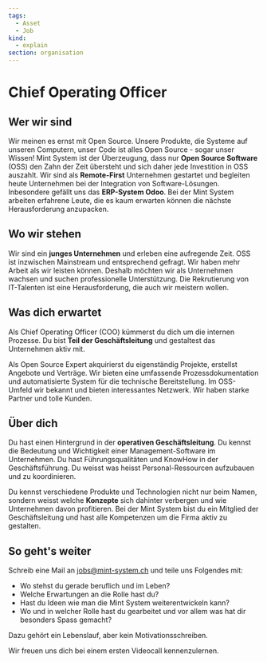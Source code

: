 ```yaml
---
tags:
  - Asset
  - Job
kind:
  - explain
section: organisation
---
```

# Chief Operating Officer

## Wer wir sind

Wir meinen es ernst mit Open Source. Unsere Produkte, die Systeme auf unseren Computern, unser Code ist alles Open Source - sogar unser Wissen!
Mint System ist der Überzeugung, dass nur **Open Source Software** (OSS) den Zahn der Zeit übersteht und sich daher jede Investition in OSS auszahlt.
Wir sind als **Remote-First** Unternehmen gestartet und begleiten heute Unternehmen bei der Integration von Software-Lösungen. Inbesondere gefällt uns das **ERP-System Odoo**. 
Bei der Mint System arbeiten erfahrene Leute, die es kaum erwarten können die nächste Herausforderung anzupacken.

## Wo wir stehen

Wir sind ein **junges Unternehmen** und erleben eine aufregende Zeit. OSS ist inzwischen Mainstream und entsprechend gefragt.
Wir haben mehr Arbeit als wir leisten können. Deshalb möchten wir als Unternehmen wachsen und suchen professionelle Unterstützung. Die Rekrutierung von IT-Talenten ist eine Herausforderung, die auch wir meistern wollen.

## Was dich erwartet

Als Chief Operating Officer (COO) kümmerst du dich um die internen Prozesse. Du bist **Teil der Geschäftsleitung** und gestaltest das Unternehmen aktiv mit.

Als Open Source Expert akquirierst du eigenständig Projekte, erstellst Angebote und Verträge. Wir bieten eine umfassende Prozessdokumentation und automatisierte System für die technische Bereitstellung. Im OSS-Umfeld wir bekannt und bieten interessantes Netzwerk. Wir haben starke Partner und tolle Kunden.

## Über dich

Du hast einen Hintergrund in der **operativen Geschäftsleitung**. Du kennst die Bedeutung und Wichtigkeit einer Management-Software im Unternehmen. Du hast Führungsqualitäten und KnowHow in der Geschäftsführung. Du weisst was heisst Personal-Ressourcen aufzubauen und zu koordinieren.

Du kennst verschiedene Produkte und Technologien nicht nur beim Namen, sondern weisst welche **Konzepte** sich dahinter verbergen und wie Unternehmen davon profitieren.
Bei der Mint System bist du ein Mitglied der Geschäftsleitung und hast alle Kompetenzen um die Firma aktiv zu gestalten. 

## So geht's weiter

Schreib eine Mail an <jobs@mint-system.ch> und teile uns Folgendes mit:

* Wo stehst du gerade beruflich und im Leben?
* Welche Erwartungen an die Rolle hast du?
* Hast du Ideen wie man die Mint System weiterentwickeln kann?
* Wo und in welcher Rolle hast du gearbeitet und vor allem was hat dir besonders Spass gemacht?

Dazu gehört ein Lebenslauf, aber kein Motivationsschreiben.

Wir freuen uns dich bei einem ersten Videocall kennenzulernen.

